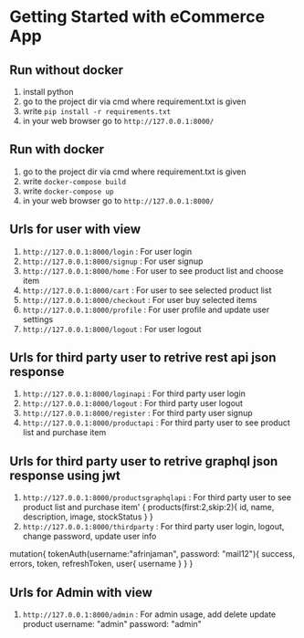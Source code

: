 Getting Started with eCommerce App
===============================

Run without docker
-------------------
1. install python
2. go to the project dir via cmd where requirement.txt is given 
3. write `pip install -r requirements.txt`
4. in your web browser go to `http://127.0.0.1:8000/`


Run with docker
----------------
1. go to the project dir via cmd where requirement.txt is given 
2. write `docker-compose build`
3. write `docker-compose up`
4. in your web browser go to `http://127.0.0.1:8000/`


Urls for user with view
-----------------------
1. `http://127.0.0.1:8000/login` : For user login
2. `http://127.0.0.1:8000/signup` : For user signup
3. `http://127.0.0.1:8000/home` : For user to see product list and choose item
4. `http://127.0.0.1:8000/cart` : For user to see selected product list 
5. `http://127.0.0.1:8000/checkout` : For user buy selected items
6. `http://127.0.0.1:8000/profile` : For user profile and update user settings
7. `http://127.0.0.1:8000/logout` : For user logout


Urls for third party user to retrive rest api json response
-----------------------------------------------------------
1. `http://127.0.0.1:8000/loginapi` : For third party user login
2. `http://127.0.0.1:8000/logout` : For third party user logout
3. `http://127.0.0.1:8000/register` : For third party user signup
4. `http://127.0.0.1:8000/productapi` : For third party user to see product list and purchase item


Urls for third party user to retrive graphql json response using jwt
--------------------------------------------------------------------
1. `http://127.0.0.1:8000/productsgraphqlapi` : For third party user to see product list and purchase item'
{
  products(first:2,skip:2){
    id,
    name,
    description,
    image,
    stockStatus
  }
}
2. `http://127.0.0.1:8000/thirdparty` : For third party user login, logout, change password, update user info

mutation{
  tokenAuth(username:"afrinjaman", password: "mail12"){
    success,
    errors,
    token,
    refreshToken,
    user{
      username
    }
  }
}


Urls for Admin with view
------------------------
1. `http://127.0.0.1:8000/admin` : For admin usage, add delete update product
  username: "admin"
  password: "admin"

